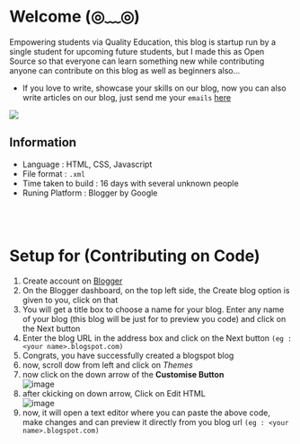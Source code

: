 # Welcome (◎﹏◎)

Empowering students via Quality Education, this blog is startup run by a single student for upcoming future students,  but I made this as Open Source so that everyone can learn something new while contributing anyone can contribute on this blog as well as beginners also...

 - If you love to write, showcase your skills on our blog, now you can also write articles on our blog, just send me your `emails` [here](https://github.com/Harsh-Kadiyan/E4C-Code/issues/new)

![](https://raw.githubusercontent.com/Harsh-Kadiyan/E4C-Code/eb5cac495eac0ead9a353c058dfa95a82ca5c949/Images/Let%27s%20Contribute.png)

## Information 

 - Language :  HTML, CSS, Javascript
 - File format : `.xml`
 - Time taken to build : 16 days with several unknown people
 - Runing Platform : Blogger by Google
 
 <br>
 <br>
 
 # Setup for (Contributing on Code)

 1. Create account on [Blogger](https://www.blogger.com)
 2. On the Blogger dashboard, on the top left side, the Create blog option is given to you, click on that
 3. You will get a title box to choose a name for your blog. Enter any name of your blog (this blog will be just for to preview you code) and click on the Next button
 4. Enter the blog URL in the address box and click on the Next button `(eg : <your name>.blogspot.com)`
 5. Congrats, you have successfully created a blogspot blog
 6. now, scroll dow from left and click on *Themes*
 7. now click on the down arrow of the **Customise Button** 
 <br> ![image](https://user-images.githubusercontent.com/72309871/139573090-ebf53aed-6ad0-4ccf-97e0-348a94f955d0.png)
 8. after ckicking on down arrow, Click on Edit HTML 
 <br> ![image](https://user-images.githubusercontent.com/72309871/139573142-0ee77a2a-6ba2-49f4-8713-fc77aaa92736.png)
 9. now, it will open a text editor where you can paste the above code, make changes and can preview it directly from you blog url `(eg : <your name>.blogspot.com)`




